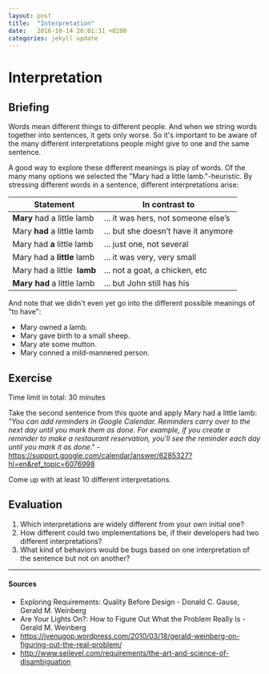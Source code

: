 ```yaml
---
layout: post
title:  "Interpretation"
date:   2016-10-14 20:01:31 +0200
categories: jekyll update
---
```


# Interpretation

## Briefing
Words mean different things to different people. And when we string words together into sentences, it gets only worse. So it's important to be aware of the many different interpretations people might give to one and the same sentence.

A good way to explore these different meanings is play of words. Of the many many options we selected the "Mary had a little lamb."-heuristic. By stressing different words in a sentence, different interpretations arise:

|Statement                   |In contrast to                       |
|----------------------------|-------------------------------------|
|**Mary**​ had a little lamb  |... it was hers, not someone else’s  |
|Mary  **had**​ a little lamb |... but she doesn’t have it anymore  |
|Mary had ​**a**  little lamb |... just one, not several            |
|Mary had a **little**​ lamb  |... it was very, very small          |
|Mary had a little ​ **lamb** |... not a goat, a chicken, etc       |
|**Mary had**​ a little lamb  |... but John still has his           |

And note that we didn't even yet go into the different possible meanings of "to have":
- Mary owned a lamb.
- Mary gave birth to a small sheep.
- Mary ate some mutton.
- Mary conned a mild-mannered person.

## Exercise
Time limit in total: 30 minutes

Take the second sentence from this quote and apply Mary had a little lamb:
_"You can add reminders in Google Calendar. Reminders carry over to the next day until you mark them as done. For example, if you create a reminder to make a restaurant reservation, you'll see the reminder each day until you mark it as done."_ - https://support.google.com/calendar/answer/6285327?hl=en&ref_topic=6076998

Come up with at least 10 different interpretations.

## Evaluation
1. Which interpretations are widely different from your own initial one?
1. How different could two implementations be, if their developers had two different interpretations?
1. What kind of behaviors would be bugs based on one interpretation of the sentence but not on another?

---

#### Sources
- Exploring Requirements: Quality Before Design - Donald C. Gause, Gerald M. Weinberg
- Are Your Lights On?: How to Figure Out What the Problem Really Is - Gerald M. Weinberg
- https://jvenugop.wordpress.com/2010/03/18/gerald-weinberg-on-figuring-out-the-real-problem/
- http://www.seilevel.com/requirements/the-art-and-science-of-disambiguation
